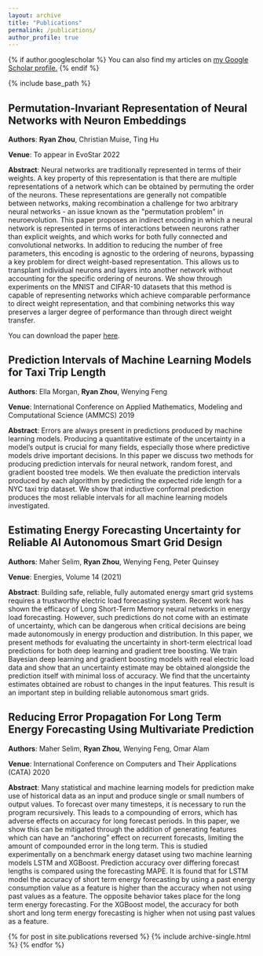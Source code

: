```yaml
---
layout: archive
title: "Publications"
permalink: /publications/
author_profile: true
---
```


{% if author.googlescholar %}
  You can also find my articles on <u><a href="{{author.googlescholar}}">my Google Scholar profile</a>.</u>
{% endif %}

{% include base_path %}

## Permutation-Invariant Representation of Neural Networks with Neuron Embeddings
**Authors**: **Ryan Zhou**, Christian Muise, Ting Hu

**Venue**: To appear in EvoStar 2022

**Abstract**: Neural networks are traditionally represented in terms of their weights. A key property of this representation is that there are multiple representations of a network which can be obtained by permuting the order of the neurons. These representations are generally not compatible between networks, making recombination a challenge for two arbitrary neural networks - an issue known as the "permutation problem" in neuroevolution. This paper proposes an indirect encoding in which a neural network is represented in terms of interactions between neurons rather than explicit weights, and which works for both fully connected and convolutional networks. In addition to reducing the number of free parameters, this encoding is agnostic to the ordering of neurons, bypassing a key problem for direct weight-based representation. This allows us to transplant individual neurons and layers into another network without accounting for the specific ordering of neurons. We show through experiments on the MNIST and CIFAR-10 datasets that this method is capable of representing networks which achieve comparable performance to direct weight representation, and that combining networks this way preserves a larger degree of performance than through direct weight transfer.

You can download the paper [here](/files/NeuronEmbedding.pdf).

## Prediction Intervals of Machine Learning Models for Taxi Trip Length
**Authors**: Ella Morgan, **Ryan Zhou**, Wenying Feng

**Venue**: International Conference on Applied Mathematics, Modeling and Computational Science (AMMCS) 2019

**Abstract**: Errors are always present in predictions produced by machine learning models. Producing a quantitative estimate of the uncertainty in a model’s output is crucial for many fields, especially those where predictive models drive important decisions. In this paper we discuss two methods for producing prediction intervals for neural network, random forest, and gradient boosted tree models. We then evaluate the prediction intervals produced by each algorithm by predicting the expected ride length for a NYC taxi trip dataset. We show that inductive conformal prediction produces the most reliable intervals for all machine learning models investigated.

## Estimating Energy Forecasting Uncertainty for Reliable AI Autonomous Smart Grid Design
**Authors**: Maher Selim, **Ryan Zhou**, Wenying Feng, Peter Quinsey

**Venue**: Energies, Volume 14 (2021)

**Abstract**: Building safe, reliable, fully automated energy smart grid systems requires a trustworthy electric load forecasting system. Recent work has shown the efficacy of Long Short-Term Memory neural networks in energy load forecasting. However, such predictions do not come with an estimate of uncertainty, which can be dangerous when critical decisions are being made autonomously in energy production and distribution. In this paper, we present methods for evaluating the uncertainty in short-term electrical load predictions for both deep learning and gradient tree boosting. We train Bayesian deep learning and gradient boosting models with real electric load data and show that an uncertainty estimate may be obtained alongside the prediction itself with minimal loss of accuracy. We find that the uncertainty estimates obtained are robust to changes in the input features. This result is an important step in building reliable autonomous smart grids.

## Reducing Error Propagation For Long Term Energy Forecasting Using Multivariate Prediction
**Authors**: Maher Selim, **Ryan Zhou**, Wenying Feng, Omar Alam

**Venue**: International Conference on Computers and Their Applications (CATA) 2020

**Abstract**: Many statistical and machine learning models for prediction make use of historical data as an input and produce single or small numbers of output values. To forecast over many timesteps, it is necessary to run the program recursively. This leads to a compounding of errors, which has adverse effects on accuracy for long forecast periods. In this paper, we show this can be mitigated through the addition of generating features which can have an “anchoring” effect on recurrent forecasts, limiting the amount of compounded error in the long term. This is studied experimentally on a benchmark energy dataset using two machine learning models LSTM and XGBoost. Prediction accuracy over differing forecast lengths is compared using the forecasting MAPE. It is found that for LSTM model the accuracy of short term energy forecasting by using a past energy consumption value as a feature is higher than the accuracy when not using past values as a feature. The opposite behavior takes place for the long term energy forecasting. For the XGBoost model, the accuracy for both short and long term energy forecasting is higher when not using past values as a feature.

  {% for post in site.publications reversed %}
    {% include archive-single.html %}
  {% endfor %}

